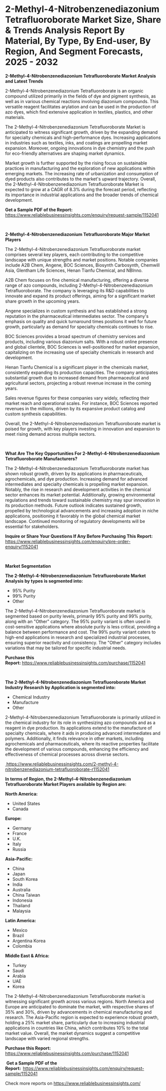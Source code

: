 <p><h1>2-Methyl-4-Nitrobenzenediazonium Tetrafluoroborate Market Size, Share & Trends Analysis Report By Material, By Type, By End-user, By Region, And Segment Forecasts, 2025 - 2032</h1></p><p><strong>2-Methyl-4-Nitrobenzenediazonium Tetrafluoroborate Market Analysis and Latest Trends</strong></p>
<p><p>2-Methyl-4-Nitrobenzenediazonium Tetrafluoroborate is an organic compound utilized primarily in the fields of dye and pigment synthesis, as well as in various chemical reactions involving diazonium compounds. This versatile reagent facilitates arylation and can be used in the production of azo dyes, which find extensive application in textiles, plastics, and other materials. </p><p>The 2-Methyl-4-Nitrobenzenediazonium Tetrafluoroborate Market is anticipated to witness significant growth, driven by the expanding demand for specialty chemicals and high-performance dyes. Increasing applications in industries such as textiles, inks, and coatings are propelling market expansion. Moreover, ongoing innovations in dye chemistry and the push for eco-friendly alternatives are shaping market dynamics.</p><p>Market growth is further supported by the rising focus on sustainable practices in manufacturing and the exploration of new applications within emerging markets. The increasing rate of urbanization and consumption of dyed products also contributes to the market's upward trajectory. Overall, the 2-Methyl-4-Nitrobenzenediazonium Tetrafluoroborate Market is expected to grow at a CAGR of 8.3% during the forecast period, reflecting its importance in industrial applications and the broader trends of chemical development.</p></p>
<p><strong>Get a Sample PDF of the Report:&nbsp;</strong> <a href="https://www.reliablebusinessinsights.com/enquiry/request-sample/1152041?utm_campaign=2761&utm_medium=2&utm_source=Github&utm_content=ia&utm_term=04042025&utm_id=2-methyl-4-nitrobenzenediazonium-tetrafluoroborate">https://www.reliablebusinessinsights.com/enquiry/request-sample/1152041</a></p>
<p>&nbsp;</p>
<p><strong>2-Methyl-4-Nitrobenzenediazonium Tetrafluoroborate Major Market Players</strong></p>
<p><p>The 2-Methyl-4-Nitrobenzenediazonium Tetrafluoroborate market comprises several key players, each contributing to the competitive landscape with unique strengths and market positions. Notable companies include A2B Chem, Angene, BOC Sciences, Biosynth Carbosynth, Chemwill Asia, Glentham Life Sciences, Henan Tianfu Chemical, and NBInno. </p><p>A2B Chem focuses on fine chemical manufacturing, offering a diverse range of azo compounds, including 2-Methyl-4-Nitrobenzenediazonium Tetrafluoroborate. The company is leveraging its R&D capabilities to innovate and expand its product offerings, aiming for a significant market share growth in the upcoming years.</p><p>Angene specializes in custom synthesis and has established a strong reputation in the pharmaceutical intermediates sector. The company's emphasis on quality and quick turnaround times positions it well for future growth, particularly as demand for specialty chemicals continues to rise.</p><p>BOC Sciences provides a broad spectrum of chemistry services and products, including various diazonium salts. With a robust online presence and global clientele, BOC Sciences is well-positioned for market expansion, capitalizing on the increasing use of specialty chemicals in research and development.</p><p>Henan Tianfu Chemical is a significant player in the chemicals market, consistently expanding its production capacities. The company anticipates substantial growth due to increased demand from pharmaceutical and agricultural sectors, projecting a robust revenue increase in the coming years.</p><p>Sales revenue figures for these companies vary widely, reflecting their market reach and operational scales. For instance, BOC Sciences reported revenues in the millions, driven by its expansive product catalog and custom synthesis capabilities.</p><p>Overall, the 2-Methyl-4-Nitrobenzenediazonium Tetrafluoroborate market is poised for growth, with key players investing in innovation and expansion to meet rising demand across multiple sectors.</p></p>
<p>&nbsp;</p>
<p><strong>What Are The Key Opportunities For 2-Methyl-4-Nitrobenzenediazonium Tetrafluoroborate Manufacturers?</strong></p>
<p><p>The 2-Methyl-4-Nitrobenzenediazonium Tetrafluoroborate market has shown robust growth, driven by its applications in pharmaceuticals, agrochemicals, and dye production. Increasing demand for advanced intermediates and specialty chemicals is propelling market expansion. Notably, the rise in research and development activities in the chemical sector enhances its market potential. Additionally, growing environmental regulations and trends toward sustainable chemistry may spur innovation in its production methods. Future outlook indicates sustained growth, propelled by technological advancements and increasing adoption in niche applications, positioning it favorably in the global chemical market landscape. Continued monitoring of regulatory developments will be essential for stakeholders.</p></p>
<p><strong>Inquire or Share Your Questions If Any Before Purchasing This Report:</strong> <a href="https://www.reliablebusinessinsights.com/enquiry/pre-order-enquiry/1152041?utm_campaign=2761&utm_medium=2&utm_source=Github&utm_content=ia&utm_term=04042025&utm_id=2-methyl-4-nitrobenzenediazonium-tetrafluoroborate">https://www.reliablebusinessinsights.com/enquiry/pre-order-enquiry/1152041</a></p>
<p>&nbsp;</p>
<p><strong>Market Segmentation</strong></p>
<p><strong>The 2-Methyl-4-Nitrobenzenediazonium Tetrafluoroborate Market Analysis by types is segmented into:</strong></p>
<p><ul><li>95% Purity</li><li>99% Purity</li><li>Other</li></ul></p>
<p><p>The 2-Methyl-4-Nitrobenzenediazonium Tetrafluoroborate market is segmented based on purity levels, primarily 95% purity and 99% purity, along with an "Other" category. The 95% purity variant is often used in cost-sensitive applications where absolute purity is less critical, providing a balance between performance and cost. The 99% purity variant caters to high-end applications in research and specialized industrial processes, ensuring superior reactivity and consistency. The "Other" category includes variations that may be tailored for specific industrial needs.</p></p>
<p><strong>Purchase this Report:&nbsp;</strong><a href="https://www.reliablebusinessinsights.com/purchase/1152041?utm_campaign=2761&utm_medium=2&utm_source=Github&utm_content=ia&utm_term=04042025&utm_id=2-methyl-4-nitrobenzenediazonium-tetrafluoroborate">https://www.reliablebusinessinsights.com/purchase/1152041</a></p>
<p>&nbsp;</p>
<p><strong>The 2-Methyl-4-Nitrobenzenediazonium Tetrafluoroborate Market Industry Research by Application is segmented into:</strong></p>
<p><ul><li>Chemical Industry</li><li>Manufacture</li><li>Other</li></ul></p>
<p><p>2-Methyl-4-Nitrobenzenediazonium Tetrafluoroborate is primarily utilized in the chemical industry for its role in synthesizing azo compounds and as a reagent in dye production. Its applications extend to the manufacture of specialty chemicals, where it aids in producing advanced intermediates and polymers. Additionally, it finds relevance in other markets, including agrochemicals and pharmaceuticals, where its reactive properties facilitate the development of various compounds, enhancing the efficiency and effectiveness of chemical processes across diverse sectors.</p></p>
<p><a href="https://www.reliablebusinessinsights.com/2-methyl-4-nitrobenzenediazonium-tetrafluoroborate-r1152041?utm_campaign=2761&utm_medium=2&utm_source=Github&utm_content=ia&utm_term=04042025&utm_id=2-methyl-4-nitrobenzenediazonium-tetrafluoroborate">&nbsp;https://www.reliablebusinessinsights.com/2-methyl-4-nitrobenzenediazonium-tetrafluoroborate-r1152041</a></p>
<p><strong>In terms of Region, the 2-Methyl-4-Nitrobenzenediazonium Tetrafluoroborate Market Players available by Region are:</strong></p>
<p>
    <p> <strong> North America: </strong>
        <ul>
            <li>United States</li>
            <li>Canada</li>
        </ul>
        </p> 
    <p> <strong> Europe: </strong>
        <ul>
            <li>Germany</li>
            <li>France</li>
            <li>U.K.</li>
            <li>Italy</li>
            <li>Russia</li>
        </ul>
        </p> 
    <p> <strong> Asia-Pacific: </strong>
        <ul>
            <li>China</li>
            <li>Japan</li>
            <li>South Korea</li>
            <li>India</li>
            <li>Australia</li>
            <li>China Taiwan</li>
            <li>Indonesia</li>
            <li>Thailand</li>
            <li>Malaysia</li>
        </ul>
        </p> 
    <p> <strong> Latin America: </strong>
        <ul>
            <li>Mexico</li>
            <li>Brazil</li>
            <li>Argentina Korea</li>
            <li>Colombia</li>
        </ul>
        </p> 
    <p> <strong> Middle East & Africa: </strong>
        <ul>
            <li>Turkey</li>
            <li>Saudi</li>
            <li>Arabia</li>
            <li>UAE</li>
            <li>Korea</li>
        </ul>
    </p>
    </p>
<p><p>The 2-Methyl-4-Nitrobenzenediazonium Tetrafluoroborate market is witnessing significant growth across various regions. North America and Europe are anticipated to dominate the market, with respective shares of 35% and 30%, driven by advancements in chemical manufacturing and research. The Asia-Pacific region is expected to experience robust growth, holding a 25% market share, particularly due to increasing industrial applications in countries like China, which contributes 10% to the total market value. Overall, the market dynamics suggest a competitive landscape with varied regional strengths.</p></p>
<p><strong>Purchase this Report: </strong><a href="https://www.reliablebusinessinsights.com/purchase/1152041?utm_campaign=2761&utm_medium=2&utm_source=Github&utm_content=ia&utm_term=04042025&utm_id=2-methyl-4-nitrobenzenediazonium-tetrafluoroborate">https://www.reliablebusinessinsights.com/purchase/1152041</a></p>
<p>&nbsp;<strong>Get a Sample PDF of the Report:&nbsp;&nbsp;</strong><a href="https://www.reliablebusinessinsights.com/enquiry/request-sample/1152041?utm_campaign=2761&utm_medium=2&utm_source=Github&utm_content=ia&utm_term=04042025&utm_id=2-methyl-4-nitrobenzenediazonium-tetrafluoroborate">https://www.reliablebusinessinsights.com/enquiry/request-sample/1152041</a></p>
<p><strong></strong></p>
<p>Check more reports on <a href="https://www.reliablebusinessinsights.com/?utm_campaign=2761&utm_medium=2&utm_source=Github&utm_content=ia&utm_term=04042025&utm_id=2-methyl-4-nitrobenzenediazonium-tetrafluoroborate">https://www.reliablebusinessinsights.com/</a></p>